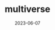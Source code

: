 ---
title: "multiverse"
cc-type: hashtag
date: 2023-06-07
hashtag: multiverse
subdivision-of:
  - reality
tags:
  - physics
---